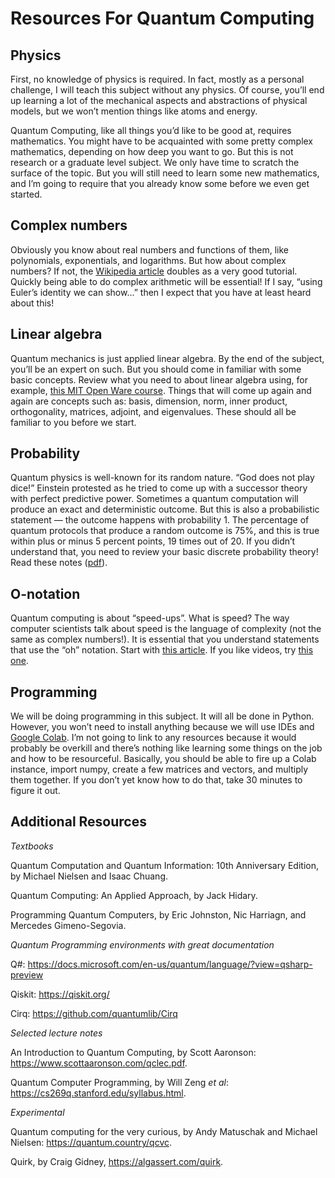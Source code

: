# Resources For Quantum Computing 


## Physics

First, no knowledge of physics is required. In fact, mostly as a personal challenge, I will teach this subject without any physics. Of course, you’ll end up learning a lot of the mechanical aspects and abstractions of physical models, but we won’t mention things like atoms and energy.

Quantum Computing, like all things you’d like to be good at, requires mathematics. You might have to be acquainted with some pretty complex mathematics, depending on how deep you want to go. But this is not research or a graduate level subject. We only have time to scratch the surface of the topic. But you will still need to learn some new mathematics, and I’m going to require that you already know some before we even get started.

## Complex numbers

Obviously you know about real numbers and functions of them, like polynomials, exponentials, and logarithms. But how about complex numbers? If not, the [Wikipedia article](https://en.wikipedia.org/wiki/Complex_number) doubles as a very good tutorial. Quickly being able to do complex arithmetic will be essential! If I say, “using Euler’s identity we can show...” then I expect that you have at least heard about this! 

## Linear algebra

Quantum mechanics is just applied linear algebra. By the end of the subject, you’ll be an expert on such. But you should come in familiar with some basic concepts. Review what you need to about linear algebra using, for example, [this MIT Open Ware course](https://ocw.mit.edu/courses/mathematics/18-06sc-linear-algebra-fall-2011/index.htm). Things that will come up again and again are concepts such as: basis, dimension, norm, inner product, orthogonality, matrices, adjoint, and eigenvalues. These should all be familiar to you before we start.

## Probability

Quantum physics is well-known for its random nature. “God does not play dice!” Einstein protested as he tried to come up with a successor theory with perfect predictive power. Sometimes a quantum computation will produce an exact and deterministic outcome. But this is also a probabilistic statement — the outcome happens with probability 1. The percentage of quantum protocols that produce a random outcome is 75%, and this is true within plus or minus 5 percent points, 19 times out of 20. If you didn’t understand that, you need to review your basic discrete probability theory! Read these notes ([pdf](http://theory.stanford.edu/~trevisan/notes/notesprob.pdf)).

## O-notation

Quantum computing is about “speed-ups”. What is speed? The way computer scientists talk about speed is the language of complexity (not the same as complex numbers!). It is essential that you understand statements that use the “oh” notation. Start with [this article](https://en.wikipedia.org/wiki/Big_O_notation). If you like videos, try [this one](https://www.youtube.com/watch?v=Z0sovxyD7-Q). 

## Programming

We will be doing programming in this subject. It will all be done in Python. However, you won’t need to install anything because we will use IDEs and [Google Colab](https://colab.research.google.com/). I’m not going to link to any resources because it would probably be overkill and there’s nothing like learning some things on the job and how to be resourceful. Basically, you should be able to fire up a Colab instance, import numpy, create a few matrices and vectors, and multiply them together. If you don’t yet know how to do that, take 30 minutes to figure it out.

## Additional Resources

*Textbooks*

Quantum Computation and Quantum Information: 10th Anniversary Edition, by Michael Nielsen and Isaac Chuang.

Quantum Computing: An Applied Approach, by Jack Hidary.

Programming Quantum Computers, by Eric Johnston, Nic Harriagn, and Mercedes Gimeno-Segovia.

*Quantum Programming environments with great documentation*

Q#: https://docs.microsoft.com/en-us/quantum/language/?view=qsharp-preview

Qiskit: https://qiskit.org/

Cirq: https://github.com/quantumlib/Cirq

*Selected lecture notes*

An Introduction to Quantum Computing, by Scott Aaronson: https://www.scottaaronson.com/qclec.pdf.

Quantum Computer Programming, by Will Zeng *et al*: https://cs269q.stanford.edu/syllabus.html.

*Experimental*

Quantum computing for the very curious, by Andy Matuschak and Michael Nielsen: https://quantum.country/qcvc.

Quirk, by Craig Gidney, https://algassert.com/quirk.
